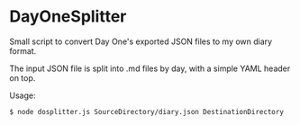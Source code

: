 # DayOneSplitter

Small script to convert Day One's exported JSON files to my own diary format.

The input JSON file is split into .md files by day, with a simple YAML header on top.

Usage:

```
$ node dosplitter.js SourceDirectory/diary.json DestinationDirectory
```
